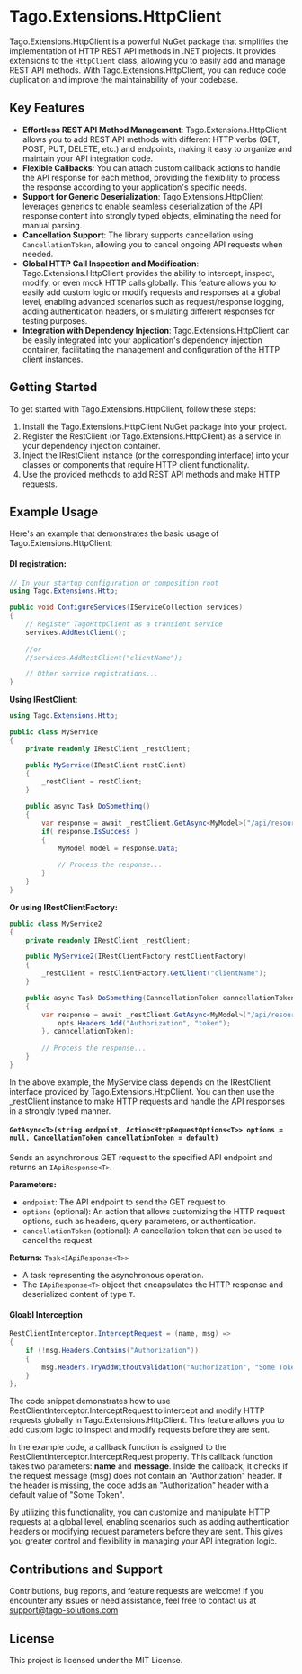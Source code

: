 ﻿# Tago.Extensions.HttpClient

Tago.Extensions.HttpClient is a powerful NuGet package that simplifies the implementation of HTTP REST API methods in .NET projects. It provides extensions to the `HttpClient` class, allowing you to easily add and manage REST API methods. With Tago.Extensions.HttpClient, you can reduce code duplication and improve the maintainability of your codebase.

## Key Features

- **Effortless REST API Method Management**: Tago.Extensions.HttpClient allows you to add REST API methods with different HTTP verbs (GET, POST, PUT, DELETE, etc.) and endpoints, making it easy to organize and maintain your API integration code.
- **Flexible Callbacks**: You can attach custom callback actions to handle the API response for each method, providing the flexibility to process the response according to your application's specific needs.
- **Support for Generic Deserialization**: Tago.Extensions.HttpClient leverages generics to enable seamless deserialization of the API response content into strongly typed objects, eliminating the need for manual parsing.
- **Cancellation Support**: The library supports cancellation using `CancellationToken`, allowing you to cancel ongoing API requests when needed.
- **Global HTTP Call Inspection and Modification**: Tago.Extensions.HttpClient provides the ability to intercept, inspect, modify, or even mock HTTP calls globally. This feature allows you to easily add custom logic or modify requests and responses at a global level, enabling advanced scenarios such as request/response logging, adding authentication headers, or simulating different responses for testing purposes.
- **Integration with Dependency Injection**: Tago.Extensions.HttpClient can be easily integrated into your application's dependency injection container, facilitating the management and configuration of the HTTP client instances.


## Getting Started

To get started with Tago.Extensions.HttpClient, follow these steps:

1. Install the Tago.Extensions.HttpClient NuGet package into your project.
2. Register the RestClient (or Tago.Extensions.HttpClient) as a service in your dependency injection container.
3. Inject the IRestClient instance (or the corresponding interface) into your classes or components that require HTTP client functionality.
4. Use the provided methods to add REST API methods and make HTTP requests.

## Example Usage

Here's an example that demonstrates the basic usage of Tago.Extensions.HttpClient:

#### DI registration:
```csharp
// In your startup configuration or composition root
using Tago.Extensions.Http;

public void ConfigureServices(IServiceCollection services)
{
    // Register TagoHttpClient as a transient service
    services.AddRestClient();
    
    //or
    //services.AddRestClient("clientName");

    // Other service registrations...
}
```

**Using IRestClient**:
```csharp
using Tago.Extensions.Http;

public class MyService
{
    private readonly IRestClient _restClient;

    public MyService(IRestClient restClient)
    {
        _restClient = restClient;
    }

    public async Task DoSomething()
    {
        var response = await _restClient.GetAsync<MyModel>("/api/resource");
        if( response.IsSuccess )
        {
            MyModel model = response.Data;
        
            // Process the response...
        }
    }
}
```

**Or using IRestClientFactory:**

```csharp
public class MyService2
{
    private readonly IRestClient _restClient;

    public MyService2(IRestClientFactory restClientFactory)
    {
        _restClient = restClientFactory.GetClient("clientName");
    }

    public async Task DoSomething(CanncellationToken canncellationToken)
    {
        var response = await _restClient.GetAsync<MyModel>("/api/resource", opts => {
            opts.Headers.Add("Authorization", "token");
        }, canncellationToken);
        
        // Process the response...
    }
}


```

In the above example, the MyService class depends on the IRestClient interface provided by Tago.Extensions.HttpClient. You can then use the _restClient instance to make HTTP requests and handle the API responses in a strongly typed manner.

#### `GetAsync<T>(string endpoint, Action<HttpRequestOptions<T>> options = null, CancellationToken cancellationToken = default)`

Sends an asynchronous GET request to the specified API endpoint and returns an `IApiResponse<T>`.

**Parameters:**

- `endpoint`: The API endpoint to send the GET request to.
- `options` (optional): An action that allows customizing the HTTP request options, such as headers, query parameters, or authentication.
- `cancellationToken` (optional): A cancellation token that can be used to cancel the request.

**Returns:** `Task<IApiResponse<T>>`

- A task representing the asynchronous operation.
- The `IApiResponse<T>` object that encapsulates the HTTP response and deserialized content of type `T`.




#### Gloabl Interception
```csharp
RestClientInterceptor.InterceptRequest = (name, msg) =>
{
    if (!msg.Headers.Contains("Authorization"))
    {
        msg.Headers.TryAddWithoutValidation("Authorization", "Some Token");
    }
};
```

The code snippet demonstrates how to use RestClientInterceptor.InterceptRequest to intercept and modify HTTP requests globally in Tago.Extensions.HttpClient. This feature allows you to add custom logic to inspect and modify requests before they are sent.

In the example code, a callback function is assigned to the RestClientInterceptor.InterceptRequest property. This callback function takes two parameters: **name** and **message**. Inside the callback, it checks if the request message (msg) does not contain an "Authorization" header. If the header is missing, the code adds an "Authorization" header with a default value of "Some Token".

By utilizing this functionality, you can customize and manipulate HTTP requests at a global level, enabling scenarios such as adding authentication headers or modifying request parameters before they are sent. This gives you greater control and flexibility in managing your API integration logic.



## Contributions and Support
Contributions, bug reports, and feature requests are welcome! If you encounter any issues or need assistance, feel free to contact us at support@tago-solutions.com

## License
This project is licensed under the MIT License.






